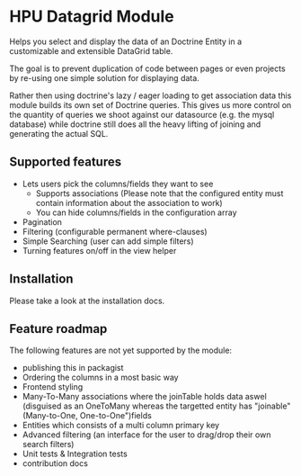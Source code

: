 # HPU Datagrid Module
Helps you select and display the data of an Doctrine Entity in a customizable and extensible DataGrid table.

The goal is to prevent duplication of code between pages or even projects by re-using one simple solution for displaying data.

Rather then using doctrine's lazy / eager loading to get association data this module builds its own set of Doctrine queries.
This gives us more control on the quantity of queries we shoot against our datasource (e.g. the mysql database) while doctrine still does all the heavy lifting of joining and generating the actual SQL.

## Supported features
- Lets users pick the columns/fields they want to see
    - Supports associations (Please note that the configured entity must contain information about the association to work)
    - You can hide columns/fields in the configuration array
- Pagination
- Filtering (configurable permanent where-clauses)
- Simple Searching (user can add simple filters)
- Turning features on/off in the view helper

## Installation
Please take a look at the installation docs.


## Feature roadmap
The following features are not yet supported by the module:

- publishing this in packagist
- Ordering the columns in a most basic way
- Frontend styling
- Many-To-Many associations where the joinTable holds data aswel (disguised as an OneToMany whereas the targetted entity has "joinable" (Many-to-One, One-to-One")fields
- Entities which consists of a multi column primary key
- Advanced filtering (an interface for the user to drag/drop their own search filters)
- Unit tests & Integration tests
- contribution docs